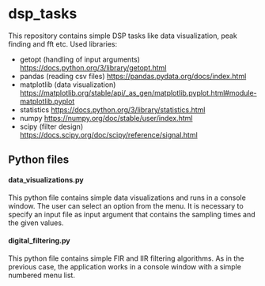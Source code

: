# dsp_tasks
This repository contains simple DSP tasks like data visualization, peak finding and fft etc.
Used libraries:
 - getopt (handling of input arguments)
 https://docs.python.org/3/library/getopt.html
 - pandas (reading csv files)
 https://pandas.pydata.org/docs/index.html
 - matplotlib (data visualization)
 https://matplotlib.org/stable/api/_as_gen/matplotlib.pyplot.html#module-matplotlib.pyplot
 - statistics
 https://docs.python.org/3/library/statistics.html
 - numpy
 https://numpy.org/doc/stable/user/index.html
 - scipy (filter design)
 https://docs.scipy.org/doc/scipy/reference/signal.html
## Python files
#### data_visualizations.py
This python file contains simple data visualizations and runs in a console window. The user can select an option from the menu. It is necessary to specify an input file as input argument that contains the sampling times and the given values.
#### digital_filtering.py
This python file contains simple FIR and IIR filtering algorithms. As in the previous case, the application works in a console window with a simple numbered menu list.